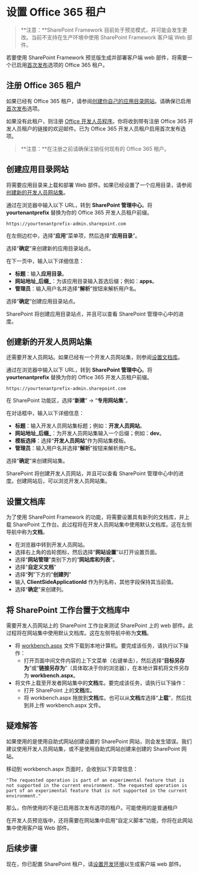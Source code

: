 # <a name="set-up-your-office-365-tenant"></a>设置 Office 365 租户

>**注意：**SharePoint Framework 目前处于预览模式，并可能会发生更改。当前不支持在生产环境中使用 SharePoint Framework 客户端 Web 部件。

若要使用 SharePoint Framework 预览版生成并部署客户端 web 部件，将需要一个已启用[首次发布](https://support.office.com/en-us/article/Set-up-the-Standard-or-First-Release-options-in-Office-365-3b3adfa4-1777-4ff0-b606-fb8732101f47)选项的 Office 365 租户。 

## <a name="sign-up-for-an-office-365-tenant"></a>注册 Office 365 租户
如果已经有 Office 365 租户，请参阅[创建你自己的应用目录网站](#create-app-catalog-site)。请确保已启用[首次发布](https://support.office.com/en-us/article/Set-up-the-Standard-or-First-Release-options-in-Office-365-3b3adfa4-1777-4ff0-b606-fb8732101f47)选项。 

如果没有此租户，则注册 [Office 开发人员程序](https://profile.microsoft.com/RegSysProfileCenter/wizardnp.aspx?wizid=14b845d0-938c-45af-b061-f798fbb4d170&lcid=1033)。你将收到带有注册 Office 365 开发人员租户的链接的欢迎邮件。已为 Office 365 开发人员租户启用首次发布选项。 

>**注意：**在注册之前请确保注销任何现有的 Office 365 租户。

## <a name="create-app-catalog-site"></a>创建应用目录网站
将需要应用目录来上载和部署 Web 部件。如果已经设置了一个应用目录，请参阅[创建新的开发人员网站集](#create-a-new-developer-site-collection)。  

通过在浏览器中输入以下 URL，转到 **SharePoint 管理中心**。将 **yourtenantprefix** 替换为你的 Office 365 开发人员租户前缀。
    
```
https://yourtenantprefix-admin.sharepoint.com
```
    
在左侧边栏中，选择“**应用**”菜单项，然后选择“**应用目录**”。

选择“**确定**”来创建新的应用目录站点。

在下一页中，输入以下详细信息：

* **标题**：输入**应用目录**。
* **网站地址_后缀_**：为该应用目录输入首选后缀；例如：**apps**。
* **管理员**：输入用户名并选择“**解析**”按钮来解析用户名。

选择“**确定**”创建应用目录站点。

SharePoint 将创建应用目录站点，并且可以查看 SharePoint 管理中心中的进度。

## <a name="create-a-new-developer-site-collection"></a>创建新的开发人员网站集
还需要开发人员网站。如果已经有一个开发人员网站集，则参阅[设置文档库](#set-up-a-document-library)。

 通过在浏览器中输入以下 URL，转到 **SharePoint 管理中心**。将 **yourtenantprefix** 替换为你的 Office 365 开发人员租户前缀。
    
```
https://yourtenantprefix-admin.sharepoint.com
```
    
在 SharePoint 功能区，选择“**新建**” -> “**专用网站集**”。

在对话框中，输入以下详细信息：

* **标题**：输入开发人员网站集标题；例如：**开发人员网站**。
* **网站地址_后缀_**：为开发人员网站集输入一个后缀；例如：**dev**。
* **模板选择**：选择“**开发人员网站**”作为网站集模板。
* **管理员**：输入用户名并选择“**解析**”按钮来解析用户名。

选择“**确定**”来创建网站集。

SharePoint 将创建开发人员网站，并且可以查看 SharePoint 管理中心中的进度。创建网站后，可以浏览开发人员网站集。

## <a name="set-up-a-document-library"></a>设置文档库
为了使用 SharePoint Framework 的功能，将需要设置具有新列的文档库，并上载 SharePoint 工作台。此过程将在开发人员网站集中使用默认文档库。这在左侧导航中称为**文档**。

* 在浏览器中转到开发人员网站。
* 选择右上角的齿轮图标，然后选择“**网站设置**”以打开设置页面。
* 选择“**网站管理**”类别下方的“**网站库和列表**”。
* 选择“**自定义文档**”
* 选择“**列**”下方的“**创建列**”
* 输入 **ClientSideApplicationId** 作为列名称，其他字段保持其当前值。
* 选择“**确定**”来创建列。

## <a name="put-the-sharepoint-workbench-in-the-document-library"></a>将 SharePoint 工作台置于文档库中
需要开发人员网站上的 SharePoint 工作台来测试 SharePoint 上的 web 部件。此过程将在网站集中使用默认文档库。这在左侧导航中称为**文档**。

* 将 [workbench.aspx](https://github.com/SharePoint/sp-dev-docs/blob/master/workbench.aspx) 文件下载到本地计算机。要完成该任务，请执行以下操作：
    - 打开页面中间文件内容的上下文菜单（右键单击），然后选择“**目标另存为**”或“**链接另存为**”（具体取决于你的浏览器），在本地计算机将文件另存为 **workbench.aspx**。 
* 将文件上载至开发者网站集中的**文档**库。要完成该任务，请执行以下操作：
    - 打开 SharePoint 上的**文档**库。
    - 将 workbench.aspx 拖放到**文档**库。也可以从**文档**库选择“**上载**”，然后找到并上传 workbench.aspx 文件。

## <a name="troubleshooting"></a>疑难解答

如果使用的是使用自助式网站创建设置的 SharePoint 网站，则会发生错误。我们建议使用开发人员网站集，或不是使用自助式网站创建来创建的 SharePoint 网站。

移动到 workbench.aspx 页面时，会收到以下异常信息： 

```
"The requested operation is part of an experimental feature that is not supported in the current environment. The requested operation is part of an experimental feature that is not supported in the current environment." 
```
那么，你所使用的不是已启用首次发布选项的租户。可能使用的是普通租户

在开发人员预览版中，还将需要在网站集中启用“自定义脚本”功能，你将在此网站集中使用客户端 Web 部件。 

## <a name="next-steps"></a>后续步骤
现在，你已配置 SharePoint 租户，请[设置开发环境](./set-up-your-development-environment)以生成客户端 web 部件。
